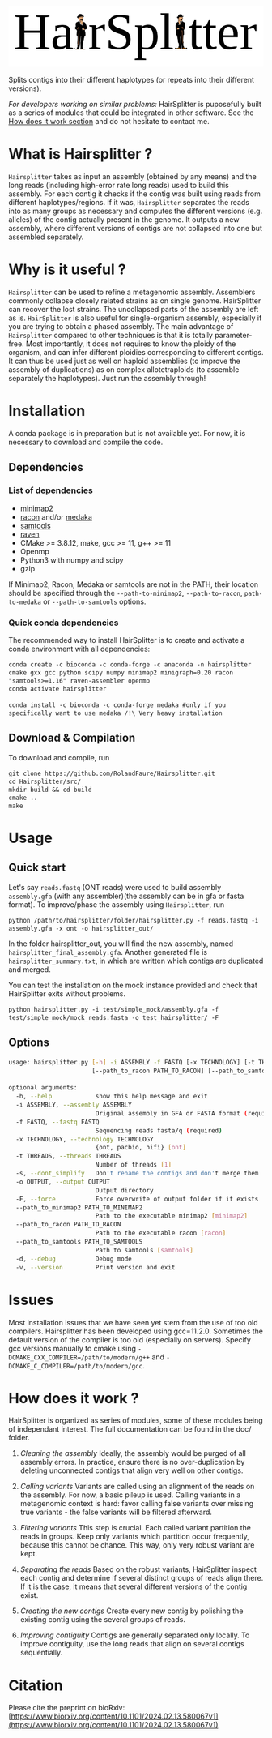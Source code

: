 ![HS_logo](HS_logo.png)

Splits contigs into their different haplotypes (or repeats into their different versions).

*For developers working on similar problems:* HairSplitter is puposefully built as a series of modules that could be integrated in other software. See the [How does it work section](#work) and do not hesitate to contact me.

# What is Hairsplitter ?

`Hairsplitter` takes as input an assembly (obtained by any means) and the long reads (including high-error rate long reads) used to build this assembly. For each contig it checks if the contig was built using reads from different haplotypes/regions. If it was, `Hairsplitter` separates the reads into as many groups as necessary and computes the different versions (e.g. alleles) of the contig actually present in the genome. It outputs a new assembly, where different versions of contigs are not collapsed into one but assembled separately.

# Why is it useful ?

`Hairsplitter` can be used to refine a metagenomic assembly. Assemblers commonly collapse closely related strains as on single genome. HairSplitter can recover the lost strains. The uncollapsed parts of the assembly are left as is.
`HairSplitter` is also useful for single-organism assembly, especially if you are trying to obtain a phased assembly. The main advantage of `Hairsplitter` compared to other techniques is that it is totally parameter-free. Most importantly, it does not requires to know the ploidy of the organism, and can infer different ploidies corresponding to different contigs. It can thus be used just as well on haploid assemblies (to improve the assembly of duplications) as on complex allotetraploids (to assemble separately the haplotypes). Just run the assembly through!

# Installation

A conda package is in preparation but is not available yet. For now, it is necessary to download and compile the code.

## Dependencies

### List of dependencies

- [minimap2](https://github.com/lh3/minimap2)
- [racon](https://github.com/isovic/racon) and/or [medaka](https://github.com/nanoporetech/medaka)
- [samtools](www.htslib.org)
- [raven](github.com/lbcb-sci/raven)
- CMake >= 3.8.12, make, gcc >= 11, g++ >= 11
- Openmp
- Python3 with numpy and scipy
- gzip

If Minimap2, Racon, Medaka or samtools are not in the PATH, their location should be specified through the `--path-to-minimap2`, `--path-to-racon`, `path-to-medaka` or `--path-to-samtools` options.
 
### Quick conda dependencies

The recommended way to install HairSplitter is to create and activate a conda environment with all dependencies: 
```
conda create -c bioconda -c conda-forge -c anaconda -n hairsplitter cmake gxx gcc python scipy numpy minimap2 minigraph=0.20 racon "samtools>=1.16" raven-assembler openmp
conda activate hairsplitter

conda install -c bioconda -c conda-forge medaka #only if you specifically want to use medaka /!\ Very heavy installation
```
 
## Download & Compilation

To download and compile, run
```
git clone https://github.com/RolandFaure/Hairsplitter.git
cd Hairsplitter/src/
mkdir build && cd build
cmake ..
make
```

# Usage

## Quick start

Let's say `reads.fastq` (ONT reads) were used to build assembly `assembly.gfa` (with any assembler)(the assembly can be in gfa or fasta format). To improve/phase the assembly using `Hairsplitter`, run
```
python /path/to/hairsplitter/folder/hairsplitter.py -f reads.fastq -i assembly.gfa -x ont -o hairsplitter_out/
```

In the folder hairsplitter\_out, you will find the new assembly, named `hairsplitter_final_assembly.gfa`. Another generated file is `hairsplitter_summary.txt`, in which are written which contigs are duplicated and merged.

You can test the installation on the mock instance provided and check that HairSplitter exits without problems.
```
python hairsplitter.py -i test/simple_mock/assembly.gfa -f test/simple_mock/mock_reads.fasta -o test_hairsplitter/ -F
```

## Options

```bash
usage: hairsplitter.py [-h] -i ASSEMBLY -f FASTQ [-x TECHNOLOGY] [-t THREADS] [-s] -o OUTPUT [-F] [--path_to_minimap2 PATH_TO_MINIMAP2]
                       [--path_to_racon PATH_TO_RACON] [--path_to_samtools PATH_TO_SAMTOOLS] [-d] [-v]

optional arguments:
  -h, --help            show this help message and exit
  -i ASSEMBLY, --assembly ASSEMBLY
                        Original assembly in GFA or FASTA format (required)
  -f FASTQ, --fastq FASTQ
                        Sequencing reads fasta/q (required)
  -x TECHNOLOGY, --technology TECHNOLOGY
                        {ont, pacbio, hifi} [ont]
  -t THREADS, --threads THREADS
                        Number of threads [1]
  -s, --dont_simplify   Don't rename the contigs and don't merge them
  -o OUTPUT, --output OUTPUT
                        Output directory
  -F, --force           Force overwrite of output folder if it exists
  --path_to_minimap2 PATH_TO_MINIMAP2
                        Path to the executable minimap2 [minimap2]
  --path_to_racon PATH_TO_RACON
                        Path to the executable racon [racon]
  --path_to_samtools PATH_TO_SAMTOOLS
                        Path to samtools [samtools]
  -d, --debug           Debug mode
  -v, --version         Print version and exit

```

# Issues
 Most installation issues that we have seen yet stem from the use of too old compilers. Hairsplitter has been developed using gcc=11.2.0. Sometimes the default version of the compiler is too old (especially on servers). Specify gcc versions manually to cmake using `-DCMAKE_CXX_COMPILER=/path/to/modern/g++` and `-DCMAKE_C_COMPILER=/path/to/modern/gcc`.
 
 <a name="work">
</a>

# How does it work ?

HairSplitter is organized as series of modules, some of these modules being of independant interest. The full documentation can be found in the doc/ folder.

1. *Cleaning the assembly* Ideally, the assembly would be purged of all assembly errors. In practice, ensure there is no over-duplication by deleting unconnected contigs that align very well on other contigs.

2. *Calling variants* Variants are called using an alignment of the reads on the assembly. For now, a basic pileup is used. Calling variants in a metagenomic context is hard: favor calling false variants over missing true variants - the false variants will be filtered afterward.

3. *Filtering variants* This step is crucial. Each called variant partition the reads in groups. Keep only variants which partition occur frequently, because this cannot be chance. This way, only very robust variant are kept.

4. *Separating the reads* Based on the robust variants, HairSplitter inspect each contig and determine if several distinct groups of reads align there. If it is the case, it means that several different versions of the contig exist.

5. *Creating the new contigs* Create every new contig by polishing the existing contig using the several groups of reads.

6. *Improving contiguity* Contigs are generally separated only locally. To improve contiguity, use the long reads that align on several contigs sequentially.
 
# Citation
 Please cite the preprint on bioRxiv: [https://www.biorxiv.org/content/10.1101/2024.02.13.580067v1](https://www.biorxiv.org/content/10.1101/2024.02.13.580067v1)
 
 




